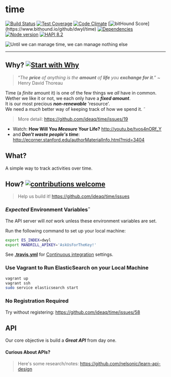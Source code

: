 # time
[![Build Status](https://travis-ci.org/dwyl/time.png?branch=master)](https://travis-ci.org/dwyl/time)
[![Test Coverage](https://codeclimate.com/github/dwyl/time/badges/gpa.svg)](https://codeclimate.com/github/dwyl/time)
[![Code Climate](https://codeclimate.com/github/ideaq/time.png)](https://codeclimate.com/github/ideaq/time)
[![bitHound Score](https://www.bithound.io/github/dwyl/time/badges/score.svg?)](https://www.bithound.io/github/dwyl/time) [![Dependencies](https://david-dm.org/dwyl/time.png?theme=shields.io)](https://david-dm.org/dwyl/time)
[![Node version](https://img.shields.io/node/v/atimer.svg?style=flat)](http://nodejs.org/download/)
[![HAPI 8.2](http://img.shields.io/badge/hapi-8.2-brightgreen.svg)](http://hapijs.com)


![Until we can manage time, we can manage nothing else](http://i.imgur.com/GbTyiib.png)


- - -

## Why? [![Start with Why](https://img.shields.io/badge/start%20with-why%3F-brightgreen.svg?style=flat)](http://www.ted.com/talks/simon_sinek_how_great_leaders_inspire_action)

> “*The **price** of anything is the **amount** of **life** you **exchange for it**.*”
~ Henry David Thoreau

Time (a *finite* amount it) is one of the few things we *all* have in common.  
Wether we like it or not, we each only have a ***fixed amount***.  
It is our most precious ***non-renewable*** 'resource'.  
We need a *much* better way of keeping track of how we spend it.
˜

> More detail: https://github.com/ideaq/time/issues/19

+ Watch: **How Will You *Measure* Your Life?**
http://youtu.be/tvos4nORf_Y  
+ and ***Don't waste people's time***: http://ecorner.stanford.edu/authorMaterialInfo.html?mid=3404

## What?

A simple way to track activities over time.

## How? [![contributions welcome](https://img.shields.io/badge/contributions-welcome-brightgreen.svg?style=flat)](https://github.com/ideaq/time/issues)

> Help us build it! https://github.com/ideaq/time/issues

### *Expected* Environment Variables˜

The API server will *not* work unless these
environment variables are set.

Run the following command to set up your local machine:
```sh
export ES_INDEX=dwyl
export MANDRILL_APIKEY='AskUsForTheKey!'

```
See [**.travis.yml**](https://github.com/ideaq/time/blob/master/.travis.yml)
for [Continuous integration](http://en.wikipedia.org/wiki/Continuous_integration) settings.

### Use Vagrant to Run ElasticSearch on your Local Machine

```sh
vagrant up
vagrant ssh
sudo service elasticsearch start
```


### No Registration Required

Try without registering: https://github.com/ideaq/time/issues/58

## API

Our core objective is build a ***Great API*** from day one.


#### Curious About APIs?

> Here's some research/notes: https://github.com/nelsonic/learn-api-design


<!--
### Sketch

This is the ***sketch*** I did ages ago:
![time app sketch](https://raw.github.com/nelsonic/nelsonic.github.io/master/img/time-app-sketch.jpeg)
-->
